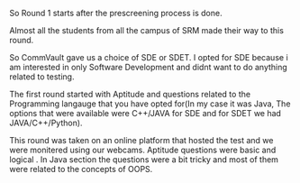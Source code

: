 So Round 1 starts after the prescreening process is done.

Almost all the students from all the campus of SRM made their way to this round.

So CommVault gave us a choice of SDE or SDET. I opted for SDE because i am interested in only Software Development and didnt want to do anything related to testing.

The first round started with Aptitude and questions related to the Programming langauge that you have opted for(In my case it was Java, The options that were available were C++/JAVA for SDE and for SDET we had JAVA/C++/Python).

This round was taken on an online platform that hosted the test and we were monitered using our webcams.
Aptitude questions were basic and logical . In Java section the questions were a bit tricky and most of them were related to the concepts of OOPS.
